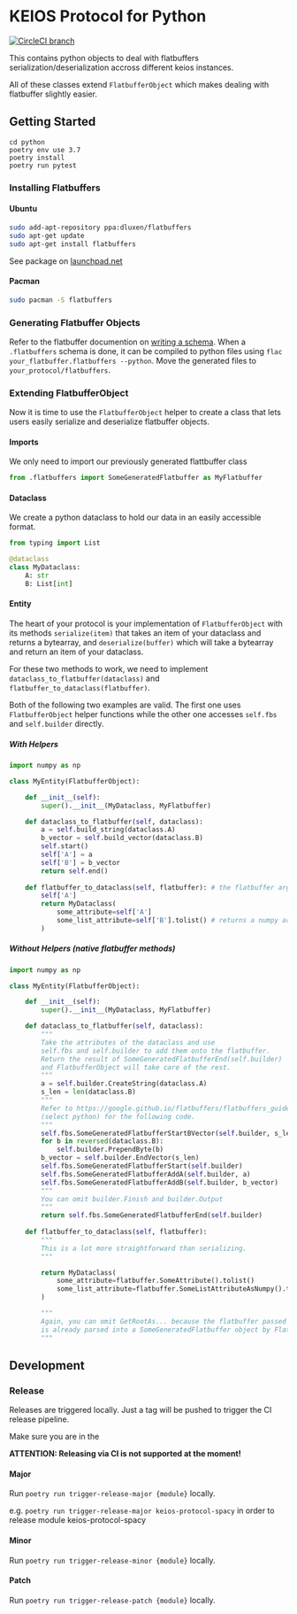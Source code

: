 # KEIOS Protocol for Python

[![CircleCI branch](https://img.shields.io/circleci/project/github/leftshiftone/keios-protocol/master.svg?style=flat-square)](https://circleci.com/gh/leftshiftone/keios-protocol)

This contains python objects to deal with flatbuffers serialization/deserialization accross different keios instances.

All of these classes extend ``FlatbufferObject`` which makes dealing with flatbuffer slightly easier.

## Getting Started

````
cd python
poetry env use 3.7
poetry install
poetry run pytest
````

### Installing Flatbuffers

#### Ubuntu
````bash
sudo add-apt-repository ppa:dluxen/flatbuffers
sudo apt-get update
sudo apt-get install flatbuffers
````
See package on [launchpad.net](https://launchpad.net/~dluxen/+archive/ubuntu/flatbuffers)

#### Pacman
````bash
sudo pacman -S flatbuffers
````

### Generating Flatbuffer Objects
Refer to the flatbuffer documention on [writing a schema](https://google.github.io/flatbuffers/flatbuffers_guide_writing_schema.html).
When a ``.flatbuffers`` schema is done, it can be compiled to python files using ``flac your_flatbuffer.flatbuffers --python``.
Move the generated files to ``your_protocol/flatbuffers``.

### Extending FlatbufferObject
Now it is time to use the ``FlatbufferObject`` helper to create a class that lets users easily serialize and deserialize flatbuffer objects.

#### Imports
We only need to import our previously generated flattbuffer class
````python
from .flatbuffers import SomeGeneratedFlatbuffer as MyFlatbuffer
````

#### Dataclass
We create a python dataclass to hold our data in an easily accessible format.
````python
from typing import List

@dataclass
class MyDataclass:
    A: str
    B: List[int]
````

#### Entity
The heart of your protocol is your implementation of ``FlatbufferObject`` with its methods
``serialize(item)`` that takes an item of your dataclass and returns a bytearray, and ``deserialize(buffer)`` which will take a bytearray and return an item of your dataclass.

For these two methods to work, we need to implement ``dataclass_to_flatbuffer(dataclass)`` and ``flatbuffer_to_dataclass(flatbuffer)``.

Both of the following two examples are valid. The first one uses ``FlatbufferObject`` helper functions while the other one accesses ``self.fbs`` and ``self.builder`` directly.

##### With Helpers

````python
import numpy as np

class MyEntity(FlatbufferObject):

    def __init__(self):
        super().__init__(MyDataclass, MyFlatbuffer)

    def dataclass_to_flatbuffer(self, dataclass):
        a = self.build_string(dataclass.A)
        b_vector = self.build_vector(dataclass.B)
        self.start()
        self['A'] = a
        self['B'] = b_vector
        return self.end()
        
    def flatbuffer_to_dataclass(self, flatbuffer): # the flatbuffer argument is supplied for legacy use (see "Without Helpers" example below)
        self['A']
        return MyDataclass(
            some_attribute=self['A']
            some_list_attribute=self['B'].tolist() # returns a numpy array
        )
````

##### Without Helpers (native flatbuffer methods)

````python
import numpy as np

class MyEntity(FlatbufferObject):

    def __init__(self):
        super().__init__(MyDataclass, MyFlatbuffer)

    def dataclass_to_flatbuffer(self, dataclass):
        """
        Take the attributes of the dataclass and use 
        self.fbs and self.builder to add them onto the flatbuffer.
        Return the result of SomeGeneratedFlatbufferEnd(self.builder)
        and FlatbufferObject will take care of the rest.
        """
        a = self.builder.CreateString(dataclass.A)
        s_len = len(dataclass.B)
        """
        Refer to https://google.github.io/flatbuffers/flatbuffers_guide_tutorial.html
        (select python) for the following code.
        """
        self.fbs.SomeGeneratedFlatbufferStartBVector(self.builder, s_len)
        for b in reversed(dataclass.B):
            self.builder.PrependByte(b)
        b_vector = self.builder.EndVector(s_len)
        self.fbs.SomeGeneratedFlatbufferStart(self.builder)
        self.fbs.SomeGeneratedFlatbufferAddA(self.builder, a)
        self.fbs.SomeGeneratedFlatbufferAddB(self.builder, b_vector)
        """
        You can omit builder.Finish and builder.Output
        """
        return self.fbs.SomeGeneratedFlatbufferEnd(self.builder)
        
    def flatbuffer_to_dataclass(self, flatbuffer):
        """
        This is a lot more straightforward than serializing.
        """

        return MyDataclass(
            some_attribute=flatbuffer.SomeAttribute().tolist()
            some_list_attribute=flatbuffer.SomeListAttributeAsNumpy().tolist()
        )

        """
        Again, you can omit GetRootAs... because the flatbuffer passed 
        is already parsed into a SomeGeneratedFlatbuffer object by FlatbufferObject
        """
````

## Development

### Release
Releases are triggered locally. Just a tag will be pushed to trigger the CI release pipeline.

Make sure you are in the 

**ATTENTION: Releasing via CI is not supported at the moment!**

#### Major
Run `poetry run trigger-release-major {module}` locally.
 
e.g. `poetry run trigger-release-major keios-protocol-spacy` in order to release module keios-protocol-spacy

#### Minor
Run `poetry run trigger-release-minor {module}` locally.

#### Patch
Run `poetry run trigger-release-patch {module}` locally.
